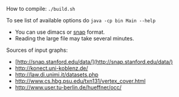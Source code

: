 How to compile:
`./build.sh`

To see list of available options do
`java -cp bin Main --help`

* You can use dimacs or [snap](http://snap.stanford.edu/data/) format.
* Reading the large file may take several minutes.

Sources of input graphs:
- [http://snap.stanford.edu/data/](http://snap.stanford.edu/data/)
- http://konect.uni-koblenz.de/
- http://law.di.unimi.it/datasets.php
- http://www.cs.hbg.psu.edu/txn131/vertex_cover.html
- http://www.user.tu-berlin.de/hueffner/occ/

